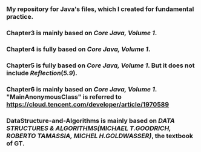 ### My repository for Java's files, which I created for fundamental practice.
### Chapter3 is mainly based on _Core Java, Volume 1_.
### Chapter4 is fully based on _Core Java, Volume 1_.
### Chapter5 is fully based on _Core Java, Volume 1_. But it does not include _Reflection_(_5.9_). 
### Chapter6 is mainly based on _Core Java, Volume 1_. "MainAnonymousClass" is referred to <https://cloud.tencent.com/developer/article/1970589>
### DataStructure-and-Algorithms is mainly based on _DATA STRUCTURES & ALGORITHMS(MICHAEL T.GOODRICH, ROBERTO TAMASSIA, MICHEL H.GOLDWASSER)_, the textbook of GT.